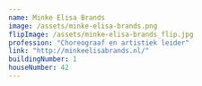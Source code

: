 ```yaml
---
name: Minke Elisa Brands
image: /assets/minke-elisa-brands.png
flipImage: /assets/minke-elisa-brands_flip.jpg
profession: "Choreograaf en artistiek leider"
link: "http://minkeelisabrands.nl/"
buildingNumber: 1
houseNumber: 42
---
```

